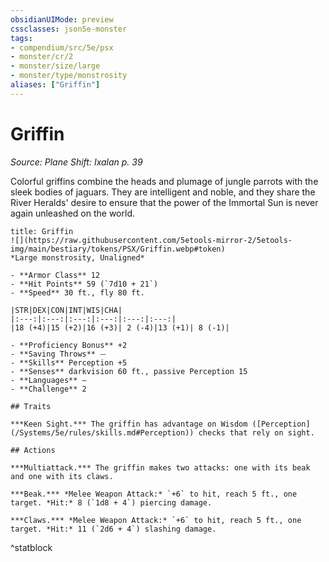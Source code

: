 ```yaml
---
obsidianUIMode: preview
cssclasses: json5e-monster
tags:
- compendium/src/5e/psx
- monster/cr/2
- monster/size/large
- monster/type/monstrosity
aliases: ["Griffin"]
---
```

# Griffin
*Source: Plane Shift: Ixalan p. 39*  

Colorful griffins combine the heads and plumage of jungle parrots with the sleek bodies of jaguars. They are intelligent and noble, and they share the River Heralds' desire to ensure that the power of the Immortal Sun is never again unleashed on the world.

```ad-statblock
title: Griffin
![](https://raw.githubusercontent.com/5etools-mirror-2/5etools-img/main/bestiary/tokens/PSX/Griffin.webp#token)
*Large monstrosity, Unaligned*

- **Armor Class** 12
- **Hit Points** 59 (`7d10 + 21`)
- **Speed** 30 ft., fly 80 ft.

|STR|DEX|CON|INT|WIS|CHA|
|:---:|:---:|:---:|:---:|:---:|:---:|
|18 (+4)|15 (+2)|16 (+3)| 2 (-4)|13 (+1)| 8 (-1)|

- **Proficiency Bonus** +2
- **Saving Throws** ⏤
- **Skills** Perception +5
- **Senses** darkvision 60 ft., passive Perception 15
- **Languages** —
- **Challenge** 2

## Traits

***Keen Sight.*** The griffin has advantage on Wisdom ([Perception](/Systems/5e/rules/skills.md#Perception)) checks that rely on sight.

## Actions

***Multiattack.*** The griffin makes two attacks: one with its beak and one with its claws.

***Beak.*** *Melee Weapon Attack:* `+6` to hit, reach 5 ft., one target. *Hit:* 8 (`1d8 + 4`) piercing damage.

***Claws.*** *Melee Weapon Attack:* `+6` to hit, reach 5 ft., one target. *Hit:* 11 (`2d6 + 4`) slashing damage.
```
^statblock